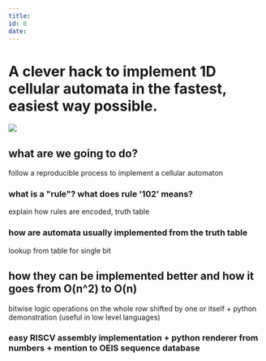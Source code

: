 ```yaml
---
title: 
id: 0
date: 
---
```


# A clever hack to implement 1D cellular automata in the fastest, easiest way possible.
![](rule102.png)
## what are we going to do?
follow a reproducible process to implement a cellular automaton

### what is a "rule"? what does rule '102' means?
explain how rules are encoded, truth table

### how are automata usually implemented from the truth table
lookup from table for single bit

## how they can be implemented better and how it goes from O(n^2) to O(n)
bitwise logic operations on the whole row shifted by one or itself + python demonstration
(useful in low level languages)

### easy RISCV assembly implementation + python renderer from numbers + mention to OEIS sequence database
